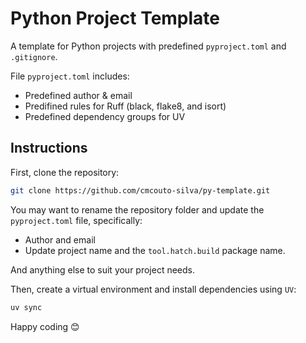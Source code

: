 # Python Project Template

A template for Python projects with predefined `pyproject.toml` and `.gitignore`.

File `pyproject.toml` includes:
- Predefined author & email
- Predifined rules for Ruff (black, flake8, and isort)
- Predefined dependency groups for UV

## Instructions

First, clone the repository:

```bash
git clone https://github.com/cmcouto-silva/py-template.git
```

You may want to rename the repository folder and update the `pyproject.toml` file, specifically:
- Author and email
- Update project name and the `tool.hatch.build` package name.

And anything else to suit your project needs.

Then, create a virtual environment and install dependencies using `UV`:

```bash
uv sync
```

Happy coding 😊
